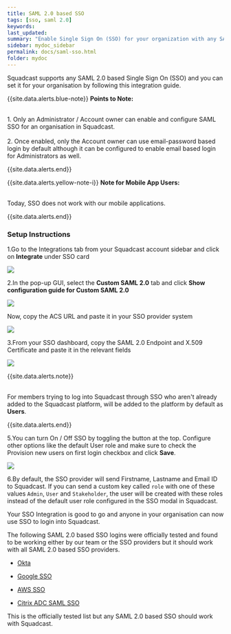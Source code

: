 ```yaml
---
title: SAML 2.0 based SSO
tags: [sso, saml 2.0]
keywords: 
last_updated: 
summary: "Enable Single Sign On (SSO) for your organization with any SAML 2.0 based SSO"
sidebar: mydoc_sidebar
permalink: docs/saml-sso.html
folder: mydoc
---
```


Squadcast supports any SAML 2.0 based Single Sign On (SSO) and you can set it for your organisation by following this integration guide.

{{site.data.alerts.blue-note}}
<b>Points to Note: </b>
<br/><br/><p>1. Only an Administrator / Account owner can enable and configure SAML SSO for an organisation in Squadcast.<br/><br/>
2. Once enabled, only the Account owner can use email-password based login by default although it can be configured to enable email based login for Administrators as well.</p>
{{site.data.alerts.end}}

{{site.data.alerts.yellow-note-i}}
<b>Note for Mobile App Users: </b>
<br/><br/><p>Today, SSO does not work with our mobile applications.</p>
{{site.data.alerts.end}}

### Setup Instructions

1.Go to the Integrations tab from your Squadcast account sidebar and click on **Integrate** under SSO card

![](images/saml_1.png)

2.In the pop-up GUI, select the **Custom SAML 2.0** tab and click **Show configuration guide for Custom SAML 2.0**

![](images/saml_2.png)

Now, copy the ACS URL and paste it in your SSO provider system

![](images/saml_3.png)

3.From your SSO dashboard, copy the SAML 2.0 Endpoint and X.509 Certificate and paste it in the relevant fields

![](images/saml_4.png)

{{site.data.alerts.note}}
<br/><br/><p>For members trying to log into Squadcast through SSO who aren't already added to the Squadcast platform, will be added to the platform by default as <b>Users</b>.</p>
{{site.data.alerts.end}}

5.You can turn On / Off SSO by toggling the button at the top. Configure other options like the default User role and make sure to check the Provision new users on first login checkbox and click **Save**.

![](images/saml_5.png)

6.By default, the SSO provider will send Firstname, Lastname and Email ID to Squadcast. If you can send a custom key called `role`  with one of these values `Admin`, `User` and `Stakeholder`, the user will be created with these roles instead of the default user role configured in the SSO modal in Squadcast.

Your SSO Integration is good to go and anyone in your organisation can now use SSO to login into Squadcast.

The following SAML 2.0 based SSO logins were officially tested and found to be working either by our team or the SSO providers but it should work with all SAML 2.0 based SSO providers.

- [Okta](https://support.squadcast.com/docs/okta-sso-integration)

- [Google SSO](https://support.squadcast.com/docs/google-sso)

- [AWS SSO](https://docs.aws.amazon.com/singlesignon/latest/userguide/saasapps.html#saasapps-supported)

- [Citrix ADC SAML SSO](https://docs.citrix.com/en-us/citrix-adc/13/aaa-tm/saml-authentication/saml-sign-sign-on.html)

This is the officially tested list but any SAML 2.0 based SSO should work with Squadcast.